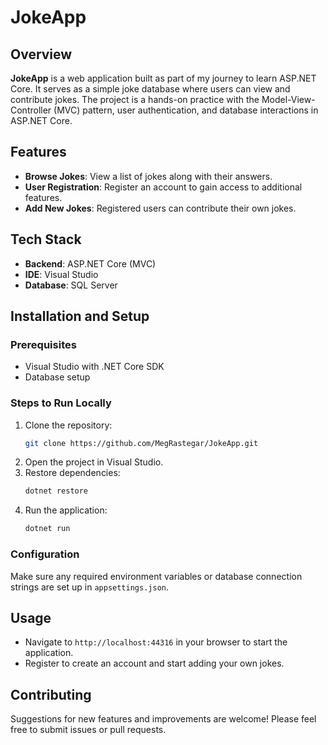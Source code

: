 # JokeApp

## Overview
**JokeApp** is a web application built as part of my journey to learn ASP.NET Core. It serves as a simple joke database where users can view and contribute jokes. The project is a hands-on practice with the Model-View-Controller (MVC) pattern, user authentication, and database interactions in ASP.NET Core.

## Features
- **Browse Jokes**: View a list of jokes along with their answers.
- **User Registration**: Register an account to gain access to additional features.
- **Add New Jokes**: Registered users can contribute their own jokes.

## Tech Stack
- **Backend**: ASP.NET Core (MVC)
- **IDE**: Visual Studio
- **Database**: SQL Server

## Installation and Setup

### Prerequisites
- Visual Studio with .NET Core SDK
- Database setup

### Steps to Run Locally
1. Clone the repository:
   ```bash
   git clone https://github.com/MegRastegar/JokeApp.git
   ```
2. Open the project in Visual Studio.
3. Restore dependencies:
   ```bash
   dotnet restore
   ```
4. Run the application:
   ```bash
   dotnet run
   ```

### Configuration
Make sure any required environment variables or database connection strings are set up in `appsettings.json`.

## Usage
- Navigate to `http://localhost:44316` in your browser to start the application.
- Register to create an account and start adding your own jokes.

## Contributing
Suggestions for new features and improvements are welcome! Please feel free to submit issues or pull requests.
